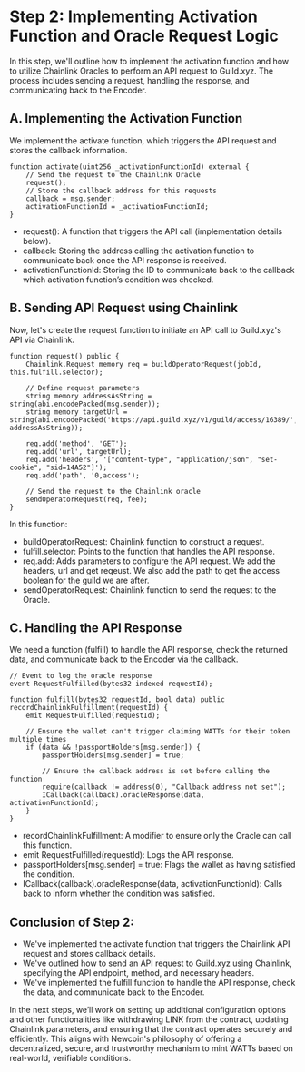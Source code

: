 # Step 2: Implementing Activation Function and Oracle Request Logic

In this step, we'll outline how to implement the activation function and how to utilize Chainlink Oracles to perform an API request to Guild.xyz. The process includes sending a request, handling the response, and communicating back to the Encoder.

## A. Implementing the Activation Function

We implement the activate function, which triggers the API request and stores the callback information.

```solidity
function activate(uint256 _activationFunctionId) external {
    // Send the request to the Chainlink Oracle
    request();
    // Store the callback address for this requests
    callback = msg.sender;
    activationFunctionId = _activationFunctionId;
}
```

- request(): A function that triggers the API call (implementation details below).
- callback: Storing the address calling the activation function to communicate back once the API response is received.
- activationFunctionId: Storing the ID to communicate back to the callback which activation function’s condition was checked.

## B. Sending API Request using Chainlink

Now, let's create the request function to initiate an API call to Guild.xyz's API via Chainlink.

```solidity
function request() public {
    Chainlink.Request memory req = buildOperatorRequest(jobId, this.fulfill.selector);

    // Define request parameters
    string memory addressAsString = string(abi.encodePacked(msg.sender));
    string memory targetUrl = string(abi.encodePacked('https://api.guild.xyz/v1/guild/access/16389/', addressAsString));

    req.add('method', 'GET');
    req.add('url', targetUrl);
    req.add('headers', '["content-type", "application/json", "set-cookie", "sid=14A52"]');
    req.add('path', '0,access');

    // Send the request to the Chainlink oracle
    sendOperatorRequest(req, fee);
}
```

In this function:

- buildOperatorRequest: Chainlink function to construct a request.
- fulfill.selector: Points to the function that handles the API response.
- req.add: Adds parameters to configure the API request. We add the headers, url and get reqeust. We also add the path to get the access boolean for the guild we are after.
- sendOperatorRequest: Chainlink function to send the request to the Oracle.

## C. Handling the API Response

We need a function (fulfill) to handle the API response, check the returned data, and communicate back to the Encoder via the callback.

```solidity
// Event to log the oracle response
event RequestFulfilled(bytes32 indexed requestId);

function fulfill(bytes32 requestId, bool data) public recordChainlinkFulfillment(requestId) {
    emit RequestFulfilled(requestId);

    // Ensure the wallet can't trigger claiming WATTs for their token multiple times
    if (data && !passportHolders[msg.sender]) {
        passportHolders[msg.sender] = true;

        // Ensure the callback address is set before calling the function
        require(callback != address(0), "Callback address not set");
        ICallback(callback).oracleResponse(data, activationFunctionId);
    }
}
```

- recordChainlinkFulfillment: A modifier to ensure only the Oracle can call this function.
- emit RequestFulfilled(requestId): Logs the API response.
- passportHolders[msg.sender] = true: Flags the wallet as having satisfied the condition.
- ICallback(callback).oracleResponse(data, activationFunctionId): Calls back to inform whether the condition was satisfied.

## Conclusion of Step 2:

- We've implemented the activate function that triggers the Chainlink API request and stores callback details.
- We've outlined how to send an API request to Guild.xyz using Chainlink, specifying the API endpoint, method, and necessary headers.
- We've implemented the fulfill function to handle the API response, check the data, and communicate back to the Encoder.

In the next steps, we’ll work on setting up additional configuration options and other functionalities like withdrawing LINK from the contract, updating Chainlink parameters, and ensuring that the contract operates securely and efficiently. This aligns with Newcoin's philosophy of offering a decentralized, secure, and trustworthy mechanism to mint WATTs based on real-world, verifiable conditions.
